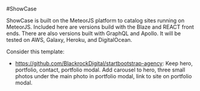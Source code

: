 #ShowCase

ShowCase is built on the MeteorJS platform to catalog sites running on MeteorJS.
Included here are versions build with the Blaze and REACT front ends. There are
also versions built with GraphQL and Apollo. It will be tested on AWS, Galaxy,
Heroku, and DigitalOcean.

Consider this template:
  * https://github.com/BlackrockDigital/startbootstrap-agency: Keep hero, portfolio, contact, portfolio modal. Add carousel to hero, three small photos under the main photo in portfolio modal, link to site on portfolio modal.
